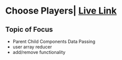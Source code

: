 # Choose Players| [Live Link](https://bd-choose-players.netlify.app)

## Topic of Focus 
* Parent Child Components Data Passing 
* user array reducer
* add/remove functionality 

